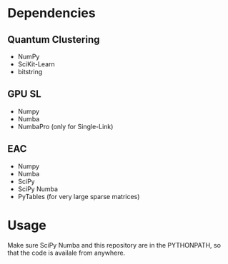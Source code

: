 

# Dependencies
## Quantum Clustering
 - NumPy
 - SciKit-Learn
 - bitstring

## GPU SL
 - Numpy
 - Numba
 - NumbaPro (only for Single-Link)

## EAC
 - Numpy
 - Numba
 - SciPy
 - SciPy Numba
 - PyTables (for very large sparse matrices)

# Usage
Make sure SciPy Numba and this repository are in the PYTHONPATH, so that the code is availale from anywhere.
